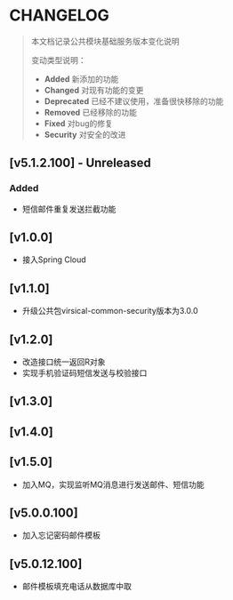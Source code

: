 # CHANGELOG
> 本文档记录公共模块基础服务版本变化说明
>
> 变动类型说明：
>
> - **Added** 新添加的功能
> - **Changed** 对现有功能的变更
> - **Deprecated** 已经不建议使用，准备很快移除的功能
> - **Removed** 已经移除的功能
> - **Fixed** 对bug的修复
> - **Security** 对安全的改进

## [v5.1.2.100] - Unreleased
### Added
  - 短信邮件重复发送拦截功能
  
## [v1.0.0] 
- 接入Spring Cloud
## [v1.1.0] 
- 升级公共包virsical-common-security版本为3.0.0
## [v1.2.0]
- 改造接口统一返回R对象
- 实现手机验证码短信发送与校验接口
## [v1.3.0]
## [v1.4.0]
## [v1.5.0]
- 加入MQ，实现监听MQ消息进行发送邮件、短信功能
## [v5.0.0.100]
- 加入忘记密码邮件模板
## [v5.0.12.100]
- 邮件模板填充电话从数据库中取